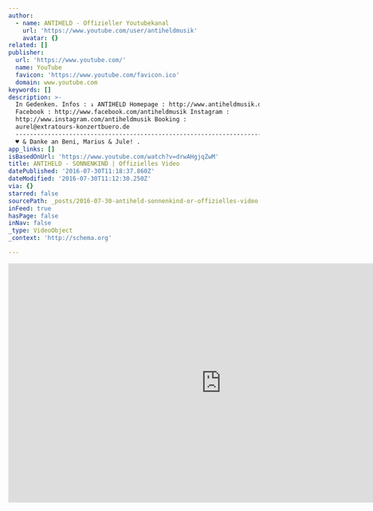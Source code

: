 ```yaml
---
author:
  - name: ANTIHELD - Offizieller Youtubekanal
    url: 'https://www.youtube.com/user/antiheldmusik'
    avatar: {}
related: []
publisher:
  url: 'https://www.youtube.com/'
  name: YouTube
  favicon: 'https://www.youtube.com/favicon.ico'
  domain: www.youtube.com
keywords: []
description: >-
  In Gedenken. Infos : ↓ ANTIHELD Homepage : http://www.antiheldmusik.de
  Facebook : http://www.facebook.com/antiheldmusik Instagram :
  http://www.instagram.com/antiheldmusik Booking :
  aurel@extratours-konzertbuero.de
  --------------------------------------------------------------------------------------------
  ♥ & Danke an Beni, Marius & Jule! .
app_links: []
isBasedOnUrl: 'https://www.youtube.com/watch?v=drwAHgjqZwM'
title: ANTIHELD - SONNENKIND | Offizielles Video
datePublished: '2016-07-30T11:18:37.860Z'
dateModified: '2016-07-30T11:12:30.250Z'
via: {}
starred: false
sourcePath: _posts/2016-07-30-antiheld-sonnenkind-or-offizielles-video.md
inFeed: true
hasPage: false
inNav: false
_type: VideoObject
_context: 'http://schema.org'

---
```

<iframe src="https://cdn.embedly.com/widgets/media.html?src=https%3A%2F%2Fwww.youtube.com%2Fembed%2FdrwAHgjqZwM%3Ffeature%3Doembed&amp;url=http%3A%2F%2Fwww.youtube.com%2Fwatch%3Fv%3DdrwAHgjqZwM&amp;image=https%3A%2F%2Fi.ytimg.com%2Fvi%2FdrwAHgjqZwM%2Fhqdefault.jpg&amp;key=b7d04c9b404c499eba89ee7072e1c4f7&amp;type=text%2Fhtml&amp;schema=youtube" width="854" height="480" scrolling="no" frameborder="0" allowfullscreen="" style=""></iframe>